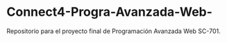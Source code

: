 # Connect4-Progra-Avanzada-Web-
Repositorio para el proyecto final de Programación Avanzada Web SC-701.
